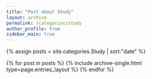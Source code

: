 ```yaml
---
title: "Post about Study"
layout: archive
permalink: /categories/study
author_profile: true
sidebar_main: true
---
```


{% assign posts = site.categories.Study | sort:"date" %}

{% for post in posts %}
  {% include archive-single.html type=page.entries_layout %}
{% endfor %}
